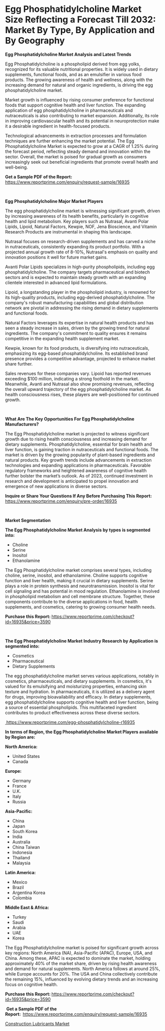 <p><h1>Egg Phosphatidylcholine Market Size Reflecting a Forecast Till 2032: Market By Type, By Application and By Geography</h1></p><p><strong>Egg Phosphatidylcholine Market Analysis and Latest Trends</strong></p>
<p><p>Egg Phosphatidylcholine is a phospholipid derived from egg yolks, recognized for its valuable nutritional properties. It is widely used in dietary supplements, functional foods, and as an emulsifier in various food products. The growing awareness of health and wellness, along with the increasing demand for natural and organic ingredients, is driving the egg phosphatidylcholine market.</p><p>Market growth is influenced by rising consumer preference for functional foods that support cognitive health and liver function. The expanding application of egg phosphatidylcholine in pharmaceuticals and nutraceuticals is also contributing to market expansion. Additionally, its role in improving cardiovascular health and its potential in neuroprotection make it a desirable ingredient in health-focused products.</p><p>Technological advancements in extraction processes and formulation techniques are further enhancing the market potential. The Egg Phosphatidylcholine Market is expected to grow at a CAGR of 1.25% during the forecast period, reflecting steady demand and innovation within the sector. Overall, the market is poised for gradual growth as consumers increasingly seek out beneficial ingredients that promote overall health and well-being.</p></p>
<p><strong>Get a Sample PDF of the Report:&nbsp;</strong> <a href="https://www.reportprime.com/enquiry/request-sample/16935?utm_campaign=2186&utm_medium=2&utm_source=Github&utm_content=ia&utm_term=18032025&utm_id=egg-phosphatidylcholine">https://www.reportprime.com/enquiry/request-sample/16935</a></p>
<p>&nbsp;</p>
<p><strong>Egg Phosphatidylcholine Major Market Players</strong></p>
<p><p>The egg phosphatidylcholine market is witnessing significant growth, driven by increasing awareness of its health benefits, particularly in cognitive health and lipid metabolism. Key players such as Nutrasal, Avanti Polar Lipids, Lipoid, Natural Factors, Kewpie, NOF, Jena Bioscience, and Vitamin Research Products are instrumental in shaping this landscape.</p><p>Nutrasal focuses on research-driven supplements and has carved a niche in nutraceuticals, consistently expanding its product portfolio. With a projected annual growth rate of 8-10%, Nutrasal's emphasis on quality and innovation positions it well for future market gains.</p><p>Avanti Polar Lipids specializes in high-purity phospholipids, including egg phosphatidylcholine. The company targets pharmaceutical and biotech sectors and is expected to maintain steady growth with an expanding clientele interested in advanced lipid formulations.</p><p>Lipoid, a longstanding player in the phospholipid industry, is renowned for its high-quality products, including egg-derived phosphatidylcholine. The company's robust manufacturing capabilities and global distribution network are pivotal in addressing the rising demand in dietary supplements and functional foods.</p><p>Natural Factors leverages its expertise in natural health products and has seen a steady increase in sales, driven by the growing trend for natural ingredients. The company's commitment to quality ensures it remains competitive in the expanding health supplement market.</p><p>Kewpie, known for its food products, is diversifying into nutraceuticals, emphasizing its egg-based phosphatidylcholine. Its established brand presence provides a competitive advantage, projected to enhance market share further.</p><p>Sales revenues for these companies vary. Lipoid has reported revenues exceeding $100 million, indicating a strong foothold in the market. Meanwhile, Avanti and Nutrasal also show promising revenues, reflecting the overall upward trajectory of the egg phosphatidylcholine market. As health consciousness rises, these players are well-positioned for continued growth.</p></p>
<p>&nbsp;</p>
<p><strong>What Are The Key Opportunities For Egg Phosphatidylcholine Manufacturers?</strong></p>
<p><p>The Egg Phosphatidylcholine market is projected to witness significant growth due to rising health consciousness and increasing demand for dietary supplements. Phosphatidylcholine, essential for brain health and liver function, is gaining traction in nutraceuticals and functional foods. The market is driven by the growing popularity of plant-based ingredients and natural products. Key growth trends include advancements in extraction technologies and expanding applications in pharmaceuticals. Favorable regulatory frameworks and heightened awareness of cognitive health further bolster the market’s outlook. As of 2023, continued investment in research and development is anticipated to propel innovation and emergence of new applications in diverse sectors.</p></p>
<p><strong>Inquire or Share Your Questions If Any Before Purchasing This Report:</strong> <a href="https://www.reportprime.com/enquiry/pre-order/16935?utm_campaign=2186&utm_medium=2&utm_source=Github&utm_content=ia&utm_term=18032025&utm_id=egg-phosphatidylcholine">https://www.reportprime.com/enquiry/pre-order/16935</a></p>
<p>&nbsp;</p>
<p><strong>Market Segmentation</strong></p>
<p><strong>The Egg Phosphatidylcholine Market Analysis by types is segmented into:</strong></p>
<p><ul><li>Choline</li><li>Serine</li><li>Inositol</li><li>Ethanolamine</li></ul></p>
<p><p>The Egg Phosphatidylcholine market comprises several types, including choline, serine, inositol, and ethanolamine. Choline supports cognitive function and liver health, making it crucial in dietary supplements. Serine plays a role in protein synthesis and neurotransmission. Inositol is vital for cell signaling and has potential in mood regulation. Ethanolamine is involved in phospholipid metabolism and cell membrane structure. Together, these components contribute to the diverse applications in food, health supplements, and cosmetics, catering to growing consumer health needs.</p></p>
<p><strong>Purchase this Report:&nbsp;</strong><a href="https://www.reportprime.com/checkout?id=16935&price=3590&utm_campaign=2186&utm_medium=2&utm_source=Github&utm_content=ia&utm_term=18032025&utm_id=egg-phosphatidylcholine">https://www.reportprime.com/checkout?id=16935&price=3590</a></p>
<p>&nbsp;</p>
<p><strong>The Egg Phosphatidylcholine Market Industry Research by Application is segmented into:</strong></p>
<p><ul><li>Cosmetics</li><li>Pharmaceutical</li><li>Dietary Supplements</li></ul></p>
<p><p>The egg phosphatidylcholine market serves various applications, notably in cosmetics, pharmaceuticals, and dietary supplements. In cosmetics, it's valued for its emulsifying and moisturizing properties, enhancing skin texture and hydration. In pharmaceuticals, it is utilized as a delivery agent for drugs, improving bioavailability and efficacy. In dietary supplements, egg phosphatidylcholine supports cognitive health and liver function, being a source of essential phospholipids. This multifaceted ingredient contributes to product effectiveness across these diverse sectors.</p></p>
<p><a href="https://www.reportprime.com/egg-phosphatidylcholine-r16935?utm_campaign=2186&utm_medium=2&utm_source=Github&utm_content=ia&utm_term=18032025&utm_id=egg-phosphatidylcholine">&nbsp;https://www.reportprime.com/egg-phosphatidylcholine-r16935</a></p>
<p><strong>In terms of Region, the Egg Phosphatidylcholine Market Players available by Region are:</strong></p>
<p>
    <p> <strong> North America: </strong>
        <ul>
            <li>United States</li>
            <li>Canada</li>
        </ul>
        </p> 
    <p> <strong> Europe: </strong>
        <ul>
            <li>Germany</li>
            <li>France</li>
            <li>U.K.</li>
            <li>Italy</li>
            <li>Russia</li>
        </ul>
        </p> 
    <p> <strong> Asia-Pacific: </strong>
        <ul>
            <li>China</li>
            <li>Japan</li>
            <li>South Korea</li>
            <li>India</li>
            <li>Australia</li>
            <li>China Taiwan</li>
            <li>Indonesia</li>
            <li>Thailand</li>
            <li>Malaysia</li>
        </ul>
        </p> 
    <p> <strong> Latin America: </strong>
        <ul>
            <li>Mexico</li>
            <li>Brazil</li>
            <li>Argentina Korea</li>
            <li>Colombia</li>
        </ul>
        </p> 
    <p> <strong> Middle East & Africa: </strong>
        <ul>
            <li>Turkey</li>
            <li>Saudi</li>
            <li>Arabia</li>
            <li>UAE</li>
            <li>Korea</li>
        </ul>
    </p>
    </p>
<p><p>The Egg Phosphatidylcholine market is poised for significant growth across key regions: North America (NA), Asia-Pacific (APAC), Europe, USA, and China. Among these, APAC is expected to dominate the market, holding approximately 40% of the market share, driven by rising health awareness and demand for natural supplements. North America follows at around 25%, while Europe accounts for 20%. The USA and China collectively contribute the remaining 15%, influenced by evolving dietary trends and an increasing focus on cognitive health.</p></p>
<p><strong>Purchase this Report: </strong><a href="https://www.reportprime.com/checkout?id=16935&price=3590&utm_campaign=2186&utm_medium=2&utm_source=Github&utm_content=ia&utm_term=18032025&utm_id=egg-phosphatidylcholine">https://www.reportprime.com/checkout?id=16935&price=3590</a></p>
<p>&nbsp;<strong>Get a Sample PDF of the Report:&nbsp;&nbsp;</strong><a href="https://www.reportprime.com/enquiry/request-sample/16935?utm_campaign=2186&utm_medium=2&utm_source=Github&utm_content=ia&utm_term=18032025&utm_id=egg-phosphatidylcholine">https://www.reportprime.com/enquiry/request-sample/16935</a></p>
<p><strong></strong></p>
<p><p><a href="https://github.com/nathandecarvalho/Market-Research-Report-List-6/blob/main/construction-lubricants-market.md?utm_campaign=2186&utm_medium=2&utm_source=Github&utm_content=ia&utm_term=18032025&utm_id=egg-phosphatidylcholine">Construction Lubricants Market</a></p></p>